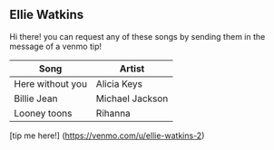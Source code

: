 ## Ellie Watkins
Hi there! you can request any of these songs by sending them in the message of a venmo tip!

|Song   |Artist   |
|---|---|
|Here without you   |Alicia Keys   |
|Billie Jean   |Michael Jackson   |
|Looney toons   |Rihanna   |

[tip me here!] (https://venmo.com/u/ellie-watkins-2)
